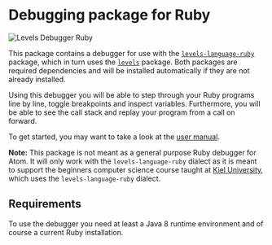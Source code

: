 # Debugging package for Ruby

![Levels Debugger Ruby](https://user-images.githubusercontent.com/26176396/29485449-4bd911a2-84d2-11e7-8b63-9055307246e7.png)

This package contains a debugger for use with the [`levels-language-ruby`](https://github.com/lakrme/atom-levels-language-ruby) package, which in turn uses the [`levels`](https://github.com/lakrme/atom-levels) package. Both packages are required dependencies and will be installed automatically if they are not already installed.

Using this debugger you will be able to step through your Ruby programs line by line, toggle breakpoints and inspect variables. Furthermore, you will be able to see the call stack and replay your program from a call on forward.

To get started, you may want to take a look at the [user manual](https://github.com/fhukiel/levels-debugger-ruby/wiki).

**Note:** This package is not meant as a general purpose Ruby debugger for Atom. It will only work with the `levels-language-ruby` dialect as it is meant to support the beginners computer science course taught at [Kiel University](https://www.uni-kiel.de), which uses the `levels-language-ruby` dialect.

## Requirements

To use the debugger you need at least a Java 8 runtime environment and of course a current Ruby installation.